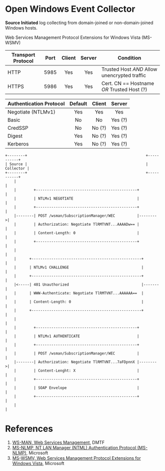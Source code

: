 
# Open Windows Event Collector

**Source Initiated** log collecting from domain-joined or non-domain-joined Windows hosts.

Web Services Management Protocol Extensions for Windows Vista (MS-WSMV)

| Transport Protocol | Port | Client | Server | Condition                                    |
|--------------------|:----:|:------:|:------:|----------------------------------------------|
| HTTP               | 5985 | Yes    | Yes    | Trusted Host *AND* Allow unencrypted traffic |
| HTTPS              | 5986 | Yes    | Yes    | Cert. CN == Hostname *OR* Trusted Host (?)   |


| Authentication Protocol | Default | Client | Server  |
|-------------------------|:-------:|:------:|:-------:|
| Negotiate (NTLMv1)      | Yes     | Yes    | Yes     |
| Basic                   | No      | No     | Yes (?) |
| CredSSP                 | No      | No (?) | Yes (?) |
| Digest                  | Yes     | No (?) | Yes (?) |
| Kerberos                | Yes     | No (?) | Yes (?) |

```
+--------+                                                      +-----------+
| Source |                                                      | Collector |
+--------+                                                      +-----------+
    |                                                                 |
    |        +----------------------------------------------+         |
    |        | NTLMv1 NEGOTIATE                             |         |
    |        +----------------------------------------------+         |
    |--------| POST /wsman/SubscriptionManager/WEC          |-------->|
    |        | Authorization: Negotiate TlRMTVNT...AAAADw== |         |
    |        | Content-Length: 0                            |         |
    |        +----------------------------------------------+         |
    |                                                                 |
    |      +--------------------------------------------------+       |
    |      | NTLMv1 CHALLENGE                                 |       |
    |      +--------------------------------------------------+       |
    |<-----| 401 Unauthorized                                 |-------|
    |      | WWW-Authenticate: Negotiate TlRMTVNT...AAAAAA==  |       |
    |      | Content-Length: 0                                |       |
    |      +--------------------------------------------------+       |
    |                                                                 |
    |        +----------------------------------------------+         |
    |        | NTLMv1 AUTHENTICATE                          |         |
    |        +----------------------------------------------+         |
    |        | POST /wsman/SubscriptionManager/WEC          |         |
    |--------| Authorization: Negotiate TlRMTVNT...7aFDpnnX |-------->|
    |        | Content-Lenght: X                            |         |
    |        +----------------------------------------------+         |
    |        | SOAP Envelope                                |         |
    |        +----------------------------------------------+         |
    |                                                                 |
```

# References

1. [WS-MAN, Web Services Management](https://www.dmtf.org/standards/ws-man), DMTF
2. [MS-NLMP, NT LAN Manager (NTML) Authentication Protocol (MS-NLMP)](https://docs.microsoft.com/en-gb/openspecs/windows_protocols/ms-nlmp), Microsoft
3. [MS-WSMV, Web Services Management Protocol Extensions for Windows Vista](https://docs.microsoft.com/en-us/openspecs/windows_protocols/ms-wsmv), Microsoft

